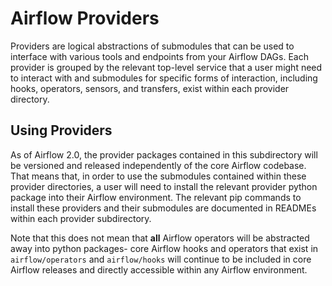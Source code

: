 <!--
 Licensed to the Apache Software Foundation (ASF) under one
 or more contributor license agreements.  See the NOTICE file
 distributed with this work for additional information
 regarding copyright ownership.  The ASF licenses this file
 to you under the Apache License, Version 2.0 (the
 "License"); you may not use this file except in compliance
 with the License.  You may obtain a copy of the License at

   http://www.apache.org/licenses/LICENSE-2.0

 Unless required by applicable law or agreed to in writing,
 software distributed under the License is distributed on an
 "AS IS" BASIS, WITHOUT WARRANTIES OR CONDITIONS OF ANY
 KIND, either express or implied.  See the License for the
 specific language governing permissions and limitations
 under the License.
 -->

# Airflow Providers

Providers are logical abstractions of submodules that can be used to interface with various tools and endpoints from your Airflow DAGs. Each provider is grouped by the relevant top-level service that a user might need to interact with and submodules for specific forms of interaction, including hooks, operators, sensors, and transfers, exist within each provider directory.

## Using Providers

As of Airflow 2.0, the provider packages contained in this subdirectory will be versioned and released independently of the core Airflow codebase. That means that, in order to use the submodules contained within these provider directories, a user will need to install the relevant provider python package into their Airflow environment. The relevant pip commands to install these providers and their submodules are documented in READMEs within each provider subdirectory.

Note that this does not mean that **all** Airflow operators will be abstracted away into python packages- core Airflow hooks and operators that exist in `airflow/operators` and `airflow/hooks` will continue to be included in core Airflow releases and directly accessible within any Airflow environment.